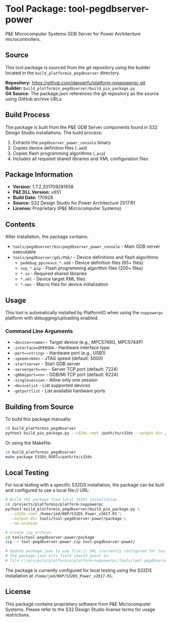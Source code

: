 # Tool Package: tool-pegdbserver-power

P&E Microcomputer Systems GDB Server for Power Architecture microcontrollers.

## Source

This tool package is sourced from the git repository using the builder located in the `build_platformio_pegdbserver` directory.

**Repository:** https://github.com/dapperfu/platform-nxppowerpc.git  
**Builder:** `build_platformio_pegdbserver/build_pio_package.py`  
**Git Source:** The package.json references the git repository as the source using GitHub archive URLs.

## Build Process

The package is built from the P&E GDB Server components found in S32 Design Studio installations. The build process:

1. Extracts the `pegdbserver_power_console` binary
2. Copies device definition files (`.add`)
3. Copies flash programming algorithms (`.pcp`)
4. Includes all required shared libraries and XML configuration files

## Package Information

- **Version:** 1.7.2.201709281658
- **P&E DLL Version:** v651
- **Build Date:** 170928
- **Source:** S32 Design Studio for Power Architecture 2017.R1
- **License:** Proprietary (P&E Microcomputer Systems)

## Contents

After installation, the package contains:

- `tools/pegdbserver/bin/pegdbserver_power_console` - Main GDB server executable
- `tools/pegdbserver/gdi/P&E/` - Device definitions and flash algorithms
  - `pedebug_ppcnexus_*.add` - Device definition files (65+ files)
  - `nxp_*.pcp` - Flash programming algorithm files (200+ files)
  - `*.so` - Required shared libraries
  - `*.xml` - Device target XML files
  - `*.mac` - Macro files for device initialization

## Usage

This tool is automatically installed by PlatformIO when using the `nxppowerpc` platform with debugging/uploading enabled.

### Command Line Arguments

- `-device=<name>` - Target device (e.g., MPC5748G, MPC5744P)
- `-interface=OPENSDA` - Hardware interface type
- `-port=<string>` - Hardware port (e.g., USB1)
- `-speed=<kHz>` - JTAG speed (default: 5000)
- `-startserver` - Start GDB server
- `-serverport=<n>` - Server TCP port (default: 7224)
- `-gdbmiport=<n>` - GDB/MI TCP port (default: 6224)
- `-singlesession` - Allow only one session
- `-devicelist` - List supported devices
- `-getportlist` - List available hardware ports

## Building from Source

To build this package manually:

```bash
cd build_platformio_pegdbserver
python3 build_pio_package.py --s32ds-root /path/to/s32ds --output-dir /path/to/output
```

Or using the Makefile:

```bash
cd build_platformio_pegdbserver
make package S32DS_ROOT=/path/to/s32ds
```

## Local Testing

For local testing with a specific S32DS installation, the package can be built and configured to use a local file:// URL:

```bash
# Build the package from local S32DS installation
cd /projects/platformio/platform-nxppowerpc
python3 build_platformio_pegdbserver/build_pio_package.py \
  --s32ds-root /home/jed/NXP/S32DS_Power_v2017.R1 \
  --output-dir tools/tool-pegdbserver-power/package \
  --no-archive

# Create zip archive
cd tools/tool-pegdbserver-power/package
zip -r tool-pegdbserver-power.zip tool-pegdbserver-power/

# Update package.json to use file:// URL (currently configured for local testing)
# The package.json urls field should point to:
# file:///projects/platformio/platform-nxppowerpc/tools/tool-pegdbserver-power/package/tool-pegdbserver-power.zip
```

The package is currently configured for local testing using the S32DS installation at `/home/jed/NXP/S32DS_Power_v2017.R1`.

## License

This package contains proprietary software from P&E Microcomputer Systems. Please refer to the S32 Design Studio license terms for usage restrictions.

